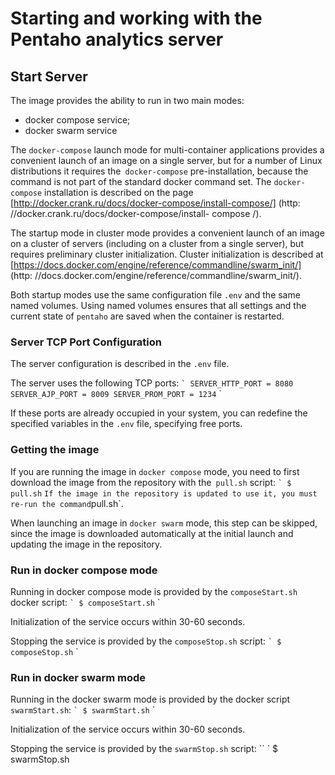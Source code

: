 # Starting and working with the Pentaho analytics server

## Start Server

The image provides the ability to run in two main modes:
- docker compose service;
- docker swarm service

The `docker-compose` launch mode for multi-container applications provides a convenient launch of an image on a single server, but for a number of Linux distributions it requires the` docker-compose` pre-installation,
because the command is not part of the standard docker command set.
The `docker-compose` installation is described on the page [http://docker.crank.ru/docs/docker-compose/install-compose/] (http: //docker.crank.ru/docs/docker-compose/install- compose /).

The startup mode in cluster mode provides a convenient launch of an image on a cluster of servers (including on a cluster from a single server), but requires preliminary cluster initialization.
Cluster initialization is described at [https://docs.docker.com/engine/reference/commandline/swarm_init/] (http: //docs.docker.com/engine/reference/commandline/swarm_init/).

Both startup modes use the same configuration file `.env` and the same named volumes.
Using named volumes ensures that all settings and the current state of `pentaho` are saved when the container is restarted.


### Server TCP Port Configuration

The server configuration is described in the `.env` file.

The server uses the following TCP ports:
`` `
SERVER_HTTP_PORT = 8080
SERVER_AJP_PORT = 8009
SERVER_PROM_PORT = 1234
`` `

If these ports are already occupied in your system, you can redefine the specified variables in the `.env` file, specifying free ports.

### Getting the image

If you are running the image in `docker compose` mode, you need to first download the image from the repository with the` pull.sh` script:
`` `
$ pull.sh
`` `
If the image in the repository is updated to use it, you must re-run the command `pull.sh`.

When launching an image in `docker swarm` mode, this step can be skipped, since the image is downloaded automatically at the initial launch and
updating the image in the repository.

### Run in docker compose mode

 Running in docker compose mode is provided by the `composeStart.sh` docker script:
 `` `
 $ composeStart.sh
 `` `

 Initialization of the service occurs within 30-60 seconds.

 Stopping the service is provided by the `composeStop.sh` script:
 `` `
 $ composeStop.sh
 `` `

### Run in docker swarm mode

 Running in the docker swarm mode is provided by the docker script `swarmStart.sh`:
 `` `
 $ swarmStart.sh
 `` `

 Initialization of the service occurs within 30-60 seconds.

 Stopping the service is provided by the `swarmStop.sh` script:
 `` `
 $ swarmStop.sh
 ```
